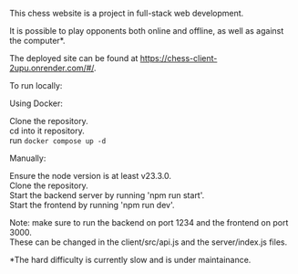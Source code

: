 This chess website is a project in full-stack web development.

It is possible to play opponents both online and offline, as well as against the computer*.

The deployed site can be found at https://chess-client-2upu.onrender.com/#/.

To run locally:

Using Docker:

Clone the repository. <br>
cd into it repository. <br>
run ```docker compose up -d```

Manually:

Ensure the node version is at least v23.3.0. <br>
Clone the repository. <br>
Start the backend server by running 'npm run start'. <br>
Start the frontend by running 'npm run dev'. <br>

Note: make sure to run the backend on port 1234 and the frontend on port 3000. <br>
These can be changed in the client/src/api.js and the server/index.js files.

*The hard difficulty is currently slow and is under maintainance. 
